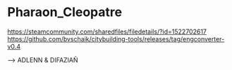 # Pharaon_Cleopatre
https://steamcommunity.com/sharedfiles/filedetails/?id=1522702617
https://github.com/bvschaik/citybuilding-tools/releases/tag/engconverter-v0.4

--> ADLENN & DIFAZIAÑ
